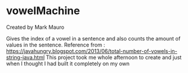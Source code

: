 # vowelMachine
Created by Mark Mauro

Gives the index of a vowel in a sentence and also counts the amount of values in the sentence.
Reference from : https://javahungry.blogspot.com/2013/06/total-number-of-vowels-in-string-java.html
This project took me whole afternoon to create and just when I thought I had built it completely on my own
